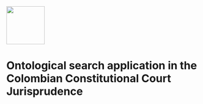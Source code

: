 <img src="https://github.com/amgiraldov/thesisKULeuven/test/img/Kuleuven.png" width="100"/>

# Ontological search application in the Colombian Constitutional Court Jurisprudence
